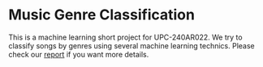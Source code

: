 # Music Genre Classification

This is a machine learning short project for UPC-240AR022.
We try to classify songs by genres using several machine learning technics.
Please check our [report](https://github.com/smaillot/music-genre-classification/blob/master/short_project_machine_learning.pdf) if you want more details.

